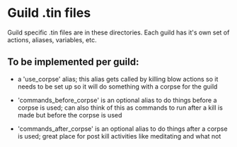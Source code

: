 # Guild .tin files
Guild specific .tin files are in these directories.  Each guild has it's own set of actions,
aliases, variables, etc.

## To be implemented per guild:
- a 'use_corpse' alias; this alias gets called by killing blow actions so it
  needs to be set up so it will do something with a corpse for the guild

- 'commands_before_corpse' is an optional alias to do things before a corpse
  is used; can also think of this as commands to run after a kill is made but
  before the corpse is used

- 'commands_after_corpse' is an optional alias to do things after a corpse is
  used; great place for post kill activities like meditating and what not
